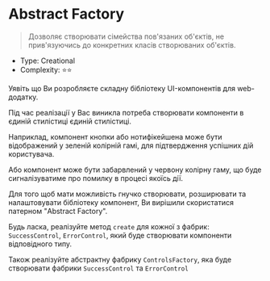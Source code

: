 # Abstract Factory

> Дозволяє створювати сімейства пов'язаних об'єктів, не прив'язуючись
> до конкретних класів створюваних об'єктів.

- Type: Creational
- Complexity: ⭐⭐

Уявіть що Ви розробляєте складну бібліотеку UI-компонентів
для web-додатку.

Під час реалізації у Вас виникла потреба створювати компоненти в єдиній стилістиці
єдиній стилістиці.

Наприклад, компонент кнопки або нотифікейшена може бути відображений у зеленій колірній гамі,
для підтвердження успішних дій користувача.

Або компонент може бути забарвлений у червону колірну гаму, що буде
сигналізуватиме про помилку в процесі якоїсь дії.

Для того щоб мати можливість гнучко створювати, розширювати та налаштовувати
бібліотеку компонент, Ви вирішили скористатися патерном "Abstract Factory".

Будь ласка, реалізуйте метод `create` для кожної з фабрик: `SuccessControl`,
`ErrorControl`, який буде створювати компоненти відповідного типу.

Також реалізуйте абстрактну фабрику `ControlsFactory`, яка буде створювати фабрики
`SuccessControl` та `ErrorControl`